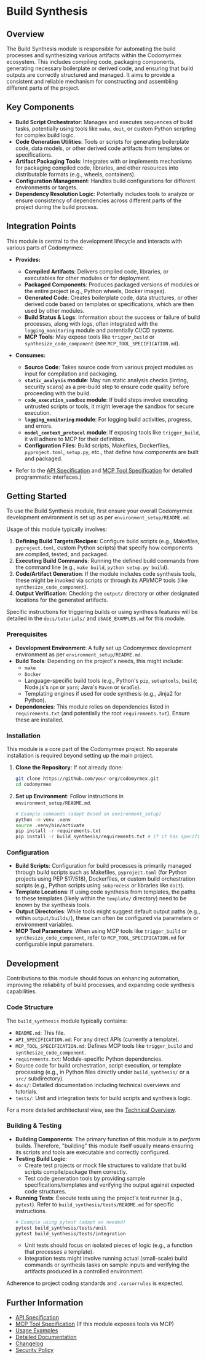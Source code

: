 # Build Synthesis

## Overview

The Build Synthesis module is responsible for automating the build processes and synthesizing various artifacts within the Codomyrmex ecosystem. This includes compiling code, packaging components, generating necessary boilerplate or derived code, and ensuring that build outputs are correctly structured and managed. It aims to provide a consistent and reliable mechanism for constructing and assembling different parts of the project.

## Key Components

- **Build Script Orchestrator**: Manages and executes sequences of build tasks, potentially using tools like `make`, `doit`, or custom Python scripting for complex build logic.
- **Code Generation Utilities**: Tools or scripts for generating boilerplate code, data models, or other derived code artifacts from templates or specifications.
- **Artifact Packaging Tools**: Integrates with or implements mechanisms for packaging compiled code, libraries, and other resources into distributable formats (e.g., wheels, containers).
- **Configuration Management**: Handles build configurations for different environments or targets.
- **Dependency Resolution Logic**: Potentially includes tools to analyze or ensure consistency of dependencies across different parts of the project during the build process.

## Integration Points

This module is central to the development lifecycle and interacts with various parts of Codomyrmex:

- **Provides:**
    - **Compiled Artifacts**: Delivers compiled code, libraries, or executables for other modules or for deployment.
    - **Packaged Components**: Produces packaged versions of modules or the entire project (e.g., Python wheels, Docker images).
    - **Generated Code**: Creates boilerplate code, data structures, or other derived code based on templates or specifications, which are then used by other modules.
    - **Build Status & Logs**: Information about the success or failure of build processes, along with logs, often integrated with the `logging_monitoring` module and potentially CI/CD systems.
    - **MCP Tools**: May expose tools like `trigger_build` or `synthesize_code_component` (see `MCP_TOOL_SPECIFICATION.md`).

- **Consumes:**
    - **Source Code**: Takes source code from various project modules as input for compilation and packaging.
    - **`static_analysis` module**: May run static analysis checks (linting, security scans) as a pre-build step to ensure code quality before proceeding with the build.
    - **`code_execution_sandbox` module**: If build steps involve executing untrusted scripts or tools, it might leverage the sandbox for secure execution.
    - **`logging_monitoring` module**: For logging build activities, progress, and errors.
    - **`model_context_protocol` module**: If exposing tools like `trigger_build`, it will adhere to MCP for their definition.
    - **Configuration Files**: Build scripts, Makefiles, Dockerfiles, `pyproject.toml`, `setup.py`, etc., that define how components are built and packaged.

- Refer to the [API Specification](API_SPECIFICATION.md) and [MCP Tool Specification](MCP_TOOL_SPECIFICATION.md) for detailed programmatic interfaces.)

## Getting Started

To use the Build Synthesis module, first ensure your overall Codomyrmex development environment is set up as per `environment_setup/README.md`.

Usage of this module typically involves:
1.  **Defining Build Targets/Recipes**: Configure build scripts (e.g., Makefiles, `pyproject.toml`, custom Python scripts) that specify how components are compiled, tested, and packaged.
2.  **Executing Build Commands**: Running the defined build commands from the command line (e.g., `make build`, `python setup.py build`).
3.  **Code/Artifact Generation**: If the module includes code synthesis tools, these might be invoked via scripts or through its API/MCP tools (like `synthesize_code_component`).
4.  **Output Verification**: Checking the `output/` directory or other designated locations for the generated artifacts.

Specific instructions for triggering builds or using synthesis features will be detailed in the `docs/tutorials/` and `USAGE_EXAMPLES.md` for this module.

### Prerequisites

- **Development Environment**: A fully set up Codomyrmex development environment as per `environment_setup/README.md`.
- **Build Tools**: Depending on the project's needs, this might include:
    - `make`
    - `Docker`
    - Language-specific build tools (e.g., Python's `pip`, `setuptools`, `build`; Node.js's `npm` or `yarn`; Java's `Maven` or `Gradle`).
    - Templating engines if used for code synthesis (e.g., Jinja2 for Python).
- **Dependencies**: This module relies on dependencies listed in `requirements.txt` (and potentially the root `requirements.txt`). Ensure these are installed.

### Installation

This module is a core part of the Codomyrmex project. No separate installation is required beyond setting up the main project.

1.  **Clone the Repository**: If not already done:
    ```bash
    git clone https://github.com/your-org/codomyrmex.git
    cd codomyrmex
    ```
2.  **Set up Environment**: Follow instructions in `environment_setup/README.md`.
    ```bash
    # Example commands (adapt based on environment_setup)
    python -m venv .venv
    source .venv/bin/activate
    pip install -r requirements.txt
    pip install -r build_synthesis/requirements.txt # If it has specific deps
    ```

### Configuration

- **Build Scripts**: Configuration for build processes is primarily managed through build scripts such as Makefiles, `pyproject.toml` (for Python projects using PEP 517/518), Dockerfiles, or custom build orchestration scripts (e.g., Python scripts using `subprocess` or libraries like `doit`).
- **Template Locations**: If using code synthesis from templates, the paths to these templates (likely within the `template/` directory) need to be known by the synthesis tools.
- **Output Directories**: While tools might suggest default output paths (e.g., within `output/builds/`), these can often be configured via parameters or environment variables.
- **MCP Tool Parameters**: When using MCP tools like `trigger_build` or `synthesize_code_component`, refer to `MCP_TOOL_SPECIFICATION.md` for configurable input parameters.

## Development

Contributions to this module should focus on enhancing automation, improving the reliability of build processes, and expanding code synthesis capabilities.

### Code Structure

The `build_synthesis` module typically contains:
- `README.md`: This file.
- `API_SPECIFICATION.md`: For any direct APIs (currently a template).
- `MCP_TOOL_SPECIFICATION.md`: Defines MCP tools like `trigger_build` and `synthesize_code_component`.
- `requirements.txt`: Module-specific Python dependencies.
- Source code for build orchestration, script execution, or template processing (e.g., in Python files directly under `build_synthesis/` or a `src/` subdirectory).
- `docs/`: Detailed documentation including technical overviews and tutorials.
- `tests/`: Unit and integration tests for build scripts and synthesis logic.

For a more detailed architectural view, see the [Technical Overview](./docs/technical_overview.md).

### Building & Testing

- **Building Components**: The primary function of this module is to *perform* builds. Therefore, "building" this module itself usually means ensuring its scripts and tools are executable and correctly configured.
- **Testing Build Logic**: 
    - Create test projects or mock file structures to validate that build scripts compile/package them correctly.
    - Test code generation tools by providing sample specifications/templates and verifying the output against expected code structures.
- **Running Tests**: Execute tests using the project's test runner (e.g., `pytest`). Refer to `build_synthesis/tests/README.md` for specific instructions.
    ```bash
    # Example using pytest (adapt as needed)
    pytest build_synthesis/tests/unit
    pytest build_synthesis/tests/integration
    ```
    - Unit tests should focus on isolated pieces of logic (e.g., a function that processes a template).
    - Integration tests might involve running actual (small-scale) build commands or synthesis tasks on sample inputs and verifying the artifacts produced in a controlled environment.

Adherence to project coding standards and `.cursorrules` is expected.

## Further Information

- [API Specification](API_SPECIFICATION.md)
- [MCP Tool Specification](MCP_TOOL_SPECIFICATION.md) (If this module exposes tools via MCP)
- [Usage Examples](USAGE_EXAMPLES.md)
- [Detailed Documentation](./docs/index.md)
- [Changelog](CHANGELOG.md)
- [Security Policy](SECURITY.md) 